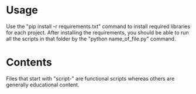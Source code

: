 # Usage
Use the "pip install -r requirements.txt" command to install required libraries for each project. After installing the requirements, you should be able to run all the scripts in that folder by the "python name_of_file.py" command.
# Contents
Files that start with "script-" are functional scripts whereas others are generally educational content.
